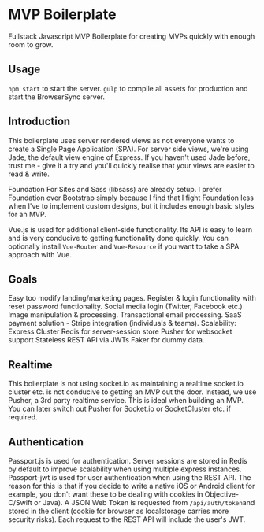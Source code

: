 # MVP Boilerplate
Fullstack Javascript MVP Boilerplate for creating MVPs quickly with enough room to grow.

## Usage
`npm start` to start the server.
`gulp` to compile all assets for production and start the BrowserSync server.

## Introduction
This boilerplate uses server rendered views as not everyone wants to create a Single Page Application (SPA).
For server side views, we're using Jade, the default view engine of Express. If you haven't used Jade before, trust me - give it a try and you'll quickly realise that your views are easier to read & write.

Foundation For Sites and Sass (libsass) are already setup. I prefer Foundation over Bootstrap simply because I find that I fight Foundation less when I've to implement custom designs, but it includes enough basic styles for an MVP. 

Vue.js is used for additional client-side functionality. Its API is easy to learn and is very conducive to getting functionality done quickly. You can optionally install `Vue-Router` and `Vue-Resource` if you want to take a SPA approach with Vue.

## Goals
Easy too modify landing/marketing pages.
Register & login functionality with reset password functionality.
Social media login (Twitter, Facebook etc.)
Image manipulation & processing.
Transactional email processing.
SaaS payment solution - Stripe integration (individuals & teams).
Scalability:
	Express Cluster
	Redis for server-session store
	Pusher for websocket support
	Stateless REST API via JWTs 
Faker for dummy data.

## Realtime
This boilerplate is not using socket.io as maintaining a realtime socket.io cluster etc. is not conducive to getting an MVP out the door.
Instead, we use Pusher, a 3rd party realtime service. This is ideal when building an MVP. You can later switch out Pusher for Socket.io or SocketCluster etc. if required.

## Authentication
Passport.js is used for authentication. Server sessions are stored in Redis by default to improve scalability when using multiple express instances.
Passport-jwt is used for user authentication when using the REST API.
The reason for this is that if you decide to write a native iOS or Android client for example, you don't want these to be dealing with cookies in Objective-C/Swift or Java). A JSON Web Token is requested from `/api/auth/token`and stored in the client (cookie for browser as localstorage carries more security risks). Each request to the REST API will include the user's JWT.